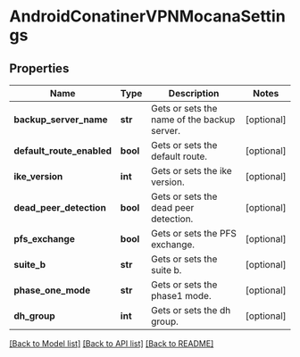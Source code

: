 # AndroidConatinerVPNMocanaSettings

## Properties
Name | Type | Description | Notes
------------ | ------------- | ------------- | -------------
**backup_server_name** | **str** | Gets or sets the name of the backup server. | [optional] 
**default_route_enabled** | **bool** | Gets or sets the default route. | [optional] 
**ike_version** | **int** | Gets or sets the ike version. | [optional] 
**dead_peer_detection** | **bool** | Gets or sets the dead peer detection. | [optional] 
**pfs_exchange** | **bool** | Gets or sets the PFS exchange. | [optional] 
**suite_b** | **str** | Gets or sets the suite b. | [optional] 
**phase_one_mode** | **str** | Gets or sets the phase1 mode. | [optional] 
**dh_group** | **int** | Gets or sets the dh group. | [optional] 

[[Back to Model list]](../README.md#documentation-for-models) [[Back to API list]](../README.md#documentation-for-api-endpoints) [[Back to README]](../README.md)


